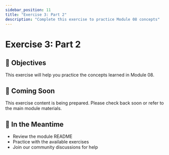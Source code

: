 ```yaml
---
sidebar_position: 11
title: "Exercise 3: Part 2"
description: "Complete this exercise to practice Module 08 concepts"
---
```


# Exercise 3: Part 2

## 🎯 Objectives

This exercise will help you practice the concepts learned in Module 08.

## 📝 Coming Soon

This exercise content is being prepared. Please check back soon or refer to the main module materials.

## 🚀 In the Meantime

- Review the module README
- Practice with the available exercises
- Join our community discussions for help
